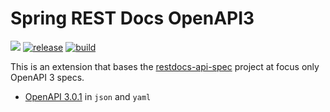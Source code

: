# Spring REST Docs OpenAPI3

![](https://img.shields.io/github/license/keecon/restdocs-openapi3.svg)
[![release](https://github.com/keecon/restdocs-openapi3/actions/workflows/release.yml/badge.svg)](https://github.com/keecon/restdocs-openapi3/actions/workflows/release.yml)
[![build](https://github.com/keecon/restdocs-openapi3/actions/workflows/build.yml/badge.svg)](https://github.com/keecon/restdocs-openapi3/actions/workflows/build.yml)

This is an extension that bases the [restdocs-api-spec](https://github.com/ePages-de/restdocs-api-spec) project at focus
only OpenAPI 3 specs.

- [OpenAPI 3.0.1](https://github.com/OAI/OpenAPI-Specification/blob/master/versions/3.0.1.md) in `json` and `yaml`


